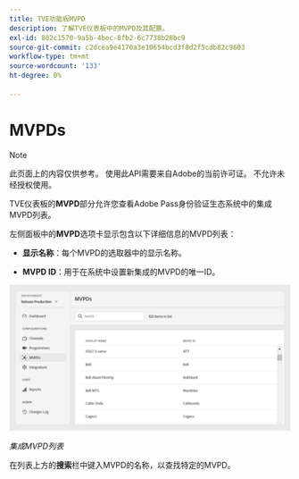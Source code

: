```yaml
---
title: TVE功能板MVPD
description: 了解TVE仪表板中的MVPD及其配置。
exl-id: 802c1570-9a5b-4bec-8fb2-6c7738b28bc9
source-git-commit: c2dcea9e4170a3e10654bcd3f8d2f5cdb82c9603
workflow-type: tm+mt
source-wordcount: '133'
ht-degree: 0%

---
```


# MVPDs

>[!NOTE]
>
>此页面上的内容仅供参考。 使用此API需要来自Adobe的当前许可证。 不允许未经授权使用。

TVE仪表板的&#x200B;**MVPD**&#x200B;部分允许您查看Adobe Pass身份验证生态系统中的集成MVPD列表。

左侧面板中的&#x200B;**MVPD**&#x200B;选项卡显示包含以下详细信息的MVPD列表：

* **显示名称**：每个MVPD的选取器中的显示名称。

* **MVPD ID**：用于在系统中设置新集成的MVPD的唯一ID。

![集成MVPD列表](assets/mvpds-list.png)

*集成MVPD列表*

在列表上方的&#x200B;**搜索**&#x200B;栏中键入MVPD的名称，以查找特定的MVPD。
